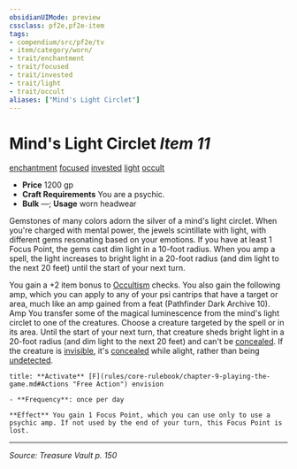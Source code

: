 ```yaml
---
obsidianUIMode: preview
cssclass: pf2e,pf2e-item
tags:
- compendium/src/pf2e/tv
- item/category/worn/
- trait/enchantment
- trait/focused
- trait/invested
- trait/light
- trait/occult
aliases: ["Mind's Light Circlet"]
---
```

# Mind's Light Circlet *Item 11*  
[enchantment](enchantment.md "Enchantment School Trait")  [focused](focused.md "Focused Item Trait")  [invested](invested.md "Invested Item Trait")  [light](Reference/Rules/Traits/light.md "Light Effect Trait")  [occult](occult.md "Occult Tradition Trait")  

- **Price** 1200 gp
- **Craft Requirements** You are a psychic.
- **Bulk** —; **Usage** worn headwear

Gemstones of many colors adorn the silver of a mind's light circlet. When you're charged with mental power, the jewels scintillate with light, with different gems resonating based on your emotions. If you have at least 1 Focus Point, the gems cast dim light in a 10-foot radius. When you amp a spell, the light increases to bright light in a 20-foot radius (and dim light to the next 20 feet) until the start of your next turn.

You gain a +2 item bonus to [Occultism](skills.md#Occultism) checks. You also gain the following amp, which you can apply to any of your psi cantrips that have a target or area, much like an amp gained from a feat (Pathfinder Dark Archive 10). Amp You transfer some of the magical luminescence from the mind's light circlet to one of the creatures. Choose a creature targeted by the spell or in its area. Until the start of your next turn, that creature sheds bright light in a 20-foot radius (and dim light to the next 20 feet) and can't be [concealed](conditions.md#Concealed). If the creature is [invisible](conditions.md#Invisible), it's [concealed](conditions.md#Concealed) while alight, rather than being [undetected](conditions.md#Undetected).

```ad-embed-ability
title: **Activate** [F](rules/core-rulebook/chapter-9-playing-the-game.md#Actions "Free Action") envision

- **Frequency**: once per day

**Effect** You gain 1 Focus Point, which you can use only to use a psychic amp. If not used by the end of your turn, this Focus Point is lost.
```


---
*Source: Treasure Vault p. 150*